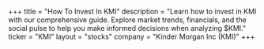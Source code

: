 +++
title = "How To Invest In KMI"
description = "Learn how to invest in KMI with our comprehensive guide. Explore market trends, financials, and the social pulse to help you make informed decisions when analyzing $KMI."
ticker = "KMI"
layout = "stocks"
company = "Kinder Morgan Inc (KMI)"
+++

